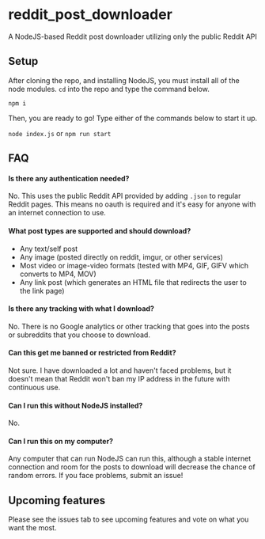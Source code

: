 # reddit_post_downloader
A NodeJS-based Reddit post downloader utilizing only the public Reddit API

## Setup
After cloning the repo, and installing NodeJS, you must install all of the node modules. `cd` into the repo and type the command below. 

`npm i`

Then, you are ready to go! Type either of the commands below to start it up. 

`node index.js` or `npm run start`

## FAQ
#### Is there any authentication needed?
No. This uses the public Reddit API provided by adding `.json` to regular Reddit pages. 
This means no oauth is required and it's easy for anyone with an internet connection to use. 

#### What post types are supported and should download?
- Any text/self post
- Any image (posted directly on reddit, imgur, or other services)
- Most video or image-video formats (tested with MP4, GIF, GIFV which converts to MP4, MOV)
- Any link post (which generates an HTML file that redirects the user to the link page)

#### Is there any tracking with what I download?
No. There is no Google analytics or other tracking that goes into the posts or subreddits that you choose to download. 

#### Can this get me banned or restricted from Reddit?
Not sure. I have downloaded a lot and haven't faced problems, but it doesn't mean that Reddit won't ban my IP address in the future with continuous use. 

#### Can I run this without NodeJS installed?
No.

#### Can I run this on my computer?
Any computer that can run NodeJS can run this, although a stable internet connection and room for the posts to download will decrease the chance of random errors. If you face problems, submit an issue!

## Upcoming features
Please see the issues tab to see upcoming features and vote on what you want the most. 



